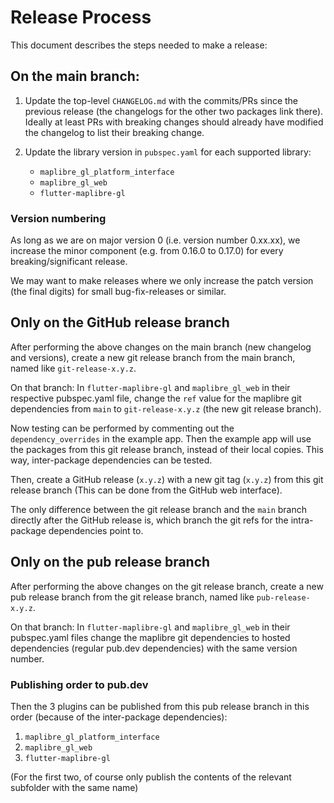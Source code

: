 # Release Process

This document describes the steps needed to make a release:

## **On the main branch:**
1. Update the top-level `CHANGELOG.md` with the commits/PRs since the previous release (the changelogs for the other two packages link there). Ideally at least PRs with breaking changes should already have modified the changelog to list their breaking change.

2. Update the library version in `pubspec.yaml` for each supported library:
    - `maplibre_gl_platform_interface`
    - `maplibre_gl_web`
    - `flutter-maplibre-gl`

### Version numbering
 As long as we are on major version 0 (i.e. version number 0.xx.xx), we increase the minor component (e.g. from 0.16.0 to 0.17.0) for every breaking/significant release. 

We may want to make releases where we only increase the patch version (the final digits) for small bug-fix-releases or similar.



## Only on the GitHub release branch 
After performing the above changes on the main branch (new changelog and versions), create a new git release branch from the main branch, named like `git-release-x.y.z`.

On that branch: In `flutter-maplibre-gl` and `maplibre_gl_web` in their respective pubspec.yaml file,  change the `ref` value for the maplibre git dependencies from `main` to `git-release-x.y.z` (the new git release branch).

Now testing can be performed by commenting out the `dependency_overrides` in the example app. Then the example app will use the packages from this git release branch, instead of their local copies. This way, inter-package dependencies can be tested.


Then, create a GitHub release (`x.y.z`) with a new git tag (`x.y.z`) from this git release branch (This can be done from the GitHub web interface).

The only difference between the git release branch and the `main` branch directly after the GitHub release is, which branch the git refs for the intra-package dependencies point to.

## Only on the pub release branch
After performing the above changes on the git release branch, create a new pub release branch from the git release branch, named like `pub-release-x.y.z`.

 On that branch: In `flutter-maplibre-gl` and `maplibre_gl_web` in their pubspec.yaml files change the maplibre git dependencies to hosted dependencies (regular pub.dev dependencies) with the same version number.

 ### Publishing order to pub.dev
 Then the 3 plugins can be published from this pub release branch in this order (because of the inter-package dependencies):
 1. `maplibre_gl_platform_interface`
 2. `maplibre_gl_web`
 3. `flutter-maplibre-gl`

(For the first two, of course only publish the contents of the relevant subfolder with the same name)
